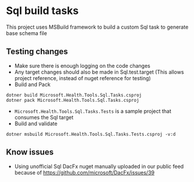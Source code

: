 ﻿# Sql build tasks

This project uses MSBuild framework to build a custom Sql task to generate base schema file

## Testing changes

- Make sure there is enough logging on the code changes
- Any target changes should also be made in Sql.test.target (This allows project reference, instead of nuget reference for testing)
- Build and Pack
``` CLI
dotner build Microsoft.Health.Tools.Sql.Tasks.csproj
dotner pack Microsoft.Health.Tools.Sql.Tasks.csproj
```

- `Microsoft.Health.Tools.Sql.Tasks.Tests` is a sample project that consumes the Sql target
- Build and validate

``` CLI
dotner msbuild Microsoft.Health.Tools.Sql.Tasks.Tests.csproj -v:d
```

## Know issues
- Using unofficial Sql DacFx nuget manually uploaded in our public feed because of https://github.com/microsoft/DacFx/issues/39
